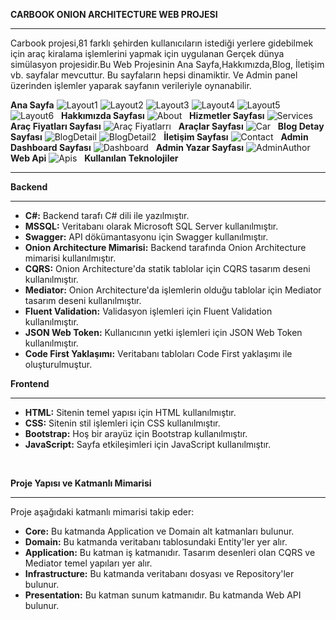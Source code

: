 **CARBOOK ONION ARCHITECTURE WEB PROJESI**
___
Carbook projesi,81 farklı şehirden kullanıcıların istediği yerlere gidebilmek için araç kiralama işlemlerini yapmak için uygulanan Gerçek dünya simülasyon projesidir.Bu Web Projesinin Ana Sayfa,Hakkımızda,Blog,
İletişim vb. sayfalar mevcuttur. Bu sayfaların hepsi dinamiktir. Ve Admin panel üzerinden işlemler yaparak sayfanın verileriyle oynanabilir.  &nbsp;

**Ana Sayfa** 
![Layout1](https://github.com/user-attachments/assets/e5b99e8c-0393-4223-bf94-2b6f4c9235fb)
![Layout2](https://github.com/user-attachments/assets/a7588538-048d-460c-86f2-dd5672c15aaa)
![Layout3](https://github.com/user-attachments/assets/4fea9bac-76dd-4267-84f9-857ca8c3e173)
![Layout4](https://github.com/user-attachments/assets/5dba36c6-0745-4f99-a43a-94029b40e9b5)
![Layout5](https://github.com/user-attachments/assets/ab6d6001-40b6-461b-8654-0e3333558216)
![Layout6](https://github.com/user-attachments/assets/1a547e2e-fdd3-4d5c-821a-2995cd9ab621)
&nbsp;
**Hakkımızda Sayfası**
![About](https://github.com/user-attachments/assets/f384b121-8110-47f0-b484-10a03da8fcee)
&nbsp; **Hizmetler Sayfası**
![Services](https://github.com/user-attachments/assets/140f4324-638f-4bfb-ac85-8d06ac1b140d)
&nbsp; **Araç Fiyatları Sayfası**
![Araç Fiyatlarrı](https://github.com/user-attachments/assets/2c4d1994-3cff-44c2-af56-c4aeec6be5ed)
&nbsp; **Araçlar Sayfası**
![Car](https://github.com/user-attachments/assets/5a2d2ea9-be8a-4f90-b201-89d372fdd53e)
&nbsp; **Blog Detay Sayfası**
![BlogDetail](https://github.com/user-attachments/assets/6e5bf79f-b909-47cd-b762-64053cbd32d5)
![BlogDetail2](https://github.com/user-attachments/assets/8739a409-e136-460a-8393-388a918db4a0)
&nbsp; **İletişim Sayfası**
![Contact](https://github.com/user-attachments/assets/ada339dc-87f7-41f1-b4e7-180c49cb48f8)
&nbsp; **Admin Dashboard Sayfası** 
![Dashboard](https://github.com/user-attachments/assets/d6c5be9a-8e02-41ac-a16b-5bddb68191d3)
&nbsp; **Admin Yazar Sayfası** 
![AdminAuthor](https://github.com/user-attachments/assets/714e7faa-b245-4c7b-86f2-dab56e9faf1e)
&nbsp; **Web Api**
![Apis](https://github.com/user-attachments/assets/041e9447-004b-4beb-8cee-5c802a2e86bc)
&nbsp; **Kullanılan Teknolojiler**
___
**Backend**
___
- **C#:** Backend tarafı C# dili ile yazılmıştır.
- **MSSQL:** Veritabanı olarak Microsoft SQL Server kullanılmıştır.
- **Swagger:** API dökümantasyonu için Swagger kullanılmıştır.
- **Onion Architecture Mimarisi:** Backend tarafında Onion Architecture mimarisi kullanılmıştır.
- **CQRS:** Onion Architecture'da statik tablolar için CQRS tasarım deseni kullanılmıştır.
- **Mediator:** Onion Architecture'da işlemlerin olduğu tablolar için Mediator tasarım deseni kullanılmıştır.
- **Fluent Validation:** Validasyon işlemleri için Fluent Validation kullanılmıştır.
- **JSON Web Token:** Kullanıcının yetki işlemleri için JSON Web Token kullanılmıştır.
- **Code First Yaklaşımı:** Veritabanı tabloları Code First yaklaşımı ile oluşturulmuştur.

**Frontend**
___
- **HTML:** Sitenin temel yapısı için HTML kullanılmıştır.
- **CSS:** Sitenin stil işlemleri için CSS kullanılmıştır.
- **Bootstrap:** Hoş bir arayüz için Bootstrap kullanılmıştır.
- **JavaScript:** Sayfa etkileşimleri için JavaScript kullanılmıştır.

&nbsp;

**Proje Yapısı ve Katmanlı Mimarisi**
___
Proje aşağıdaki katmanlı mimarisi takip eder:
- **Core:** Bu katmanda Application ve Domain alt katmanları bulunur.
- **Domain:** Bu katmanda veritabanı tablosundaki Entity'ler yer alır.
- **Application:** Bu katman iş katmanıdır. Tasarım desenleri olan CQRS ve Mediator temel yapıları yer alır.
- **Infrastructure:** Bu katmanda veritabanı dosyası ve Repository'ler bulunur.
- **Presentation:** Bu katman sunum katmanıdır. Bu katmanda Web API bulunur.

